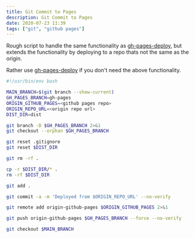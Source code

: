 ```yaml
---
title: Git Commit to Pages
description: Git Commit to Pages
date: 2020-07-23 11:39
tags: ["git", "github pages"]
---
```


Rough script to handle the same functionality as [gh-pages-deploy](https://www.npmjs.com/package/gh-pages-deploy), but extends the functionality by deploying to a repo thats not the same as the origin.

Rather use [gh-pages-deploy](https://www.npmjs.com/package/gh-pages-deploy) if you don't need the above functionality.

```bash
#!/usr/bin/env bash

MAIN_BRANCH=$(git branch --show-current)
GH_PAGES_BRANCH=gh-pages
ORIGIN_GITHUB_PAGES=<github pages repo>
ORIGIN_REPO_URL=<origin repo url>
DIST_DIR=dist

git branch -D $GH_PAGES_BRANCH 2>&1
git checkout --orphan $GH_PAGES_BRANCH

git reset .gitignore
git reset $DIST_DIR

git rm -rf .

cp -r $DIST_DIR/* .
rm -rf $DIST_DIR

git add .

git commit -a -m 'Deployed from $ORIGIN_REPO_URL' --no-verify

git remote add origin-github-pages $ORIGIN_GITHUB_PAGES 2>&1

git push origin-github-pages $GH_PAGES_BRANCH --force --no-verify

git checkout $MAIN_BRANCH
```
